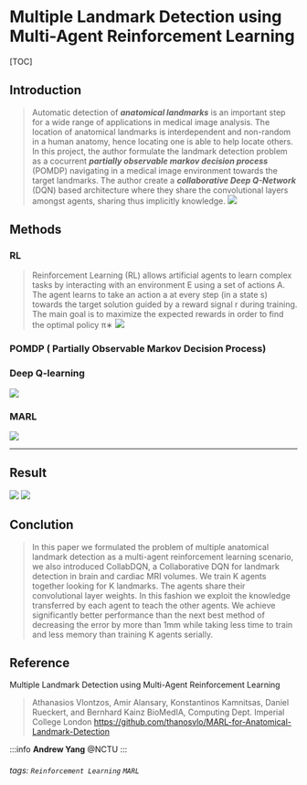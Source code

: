 
Multiple Landmark Detection using Multi-Agent Reinforcement Learning
===
[TOC]

## Introduction
>Automatic detection of ***anatomical landmarks*** is an important step for a wide range of applications in medical image analysis. The location of anatomical landmarks is interdependent and non-random in a human anatomy, hence locating one is able to help locate others. In this project, the author formulate the landmark detection problem as a cocurrent ***partially observable markov decision process*** (POMDP) navigating in a medical image environment towards the target landmarks. The author create a ***collaborative Deep Q-Network*** (DQN) based architecture where they share the convolutional layers amongst agents, sharing thus implicitly knowledge. 
![](https://i.imgur.com/WVMqDLI.gif)


## Methods
### RL
>Reinforcement Learning (RL) allows artificial agents to learn complex tasks by interacting with an environment E using a set of actions A.
The agent learns to take an action a at every step (in a state s) towards the target solution guided by a reward signal r during training. The main goal is to maximize the expected rewards in order to find the optimal policy π∗
![](https://i.imgur.com/aJHZcwr.jpg)

### POMDP ( Partially Observable Markov Decision Process)

### Deep Q-learning
![](https://i.imgur.com/pLQDOi6.jpg)
### MARL
![](https://i.imgur.com/aY3K8x6.jpg)

---

## Result
![](https://i.imgur.com/c2oeB3I.jpg)
![](https://i.imgur.com/SGyEIvK.jpg)

## Conclution
>In this paper we formulated the problem of multiple anatomical landmark detection as a multi-agent reinforcement learning scenario, we also introduced CollabDQN, a Collaborative DQN for landmark detection in brain and cardiac MRI volumes. We train K agents together looking for K landmarks. The agents share their convolutional layer weights. In this fashion we exploit the knowledge transferred by each agent to teach the other agents. We achieve significantly better performance than the next best method of decreasing the error by more than 1mm while taking less time to train and less memory than training K agents serially. 

## Reference
Multiple Landmark Detection using Multi-Agent Reinforcement Learning
>Athanasios Vlontzos, Amir Alansary, Konstantinos Kamnitsas, Daniel Rueckert, and Bernhard Kainz
BioMedIA, Computing Dept. Imperial College London
https://github.com/thanosvlo/MARL-for-Anatomical-Landmark-Detection

:::info
**Andrew Yang** @NCTU
:::

###### tags: `Reinforcement Learning` `MARL` 
